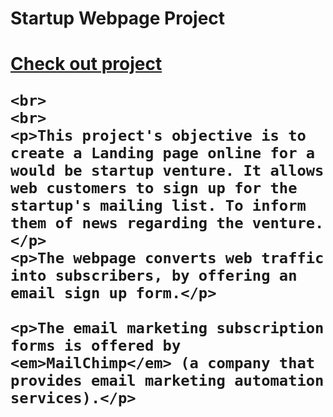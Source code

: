 <!DOCTYPE html>
<html>
<head>
	<title>Startup Landing Page</title>
</head>
<body>
	<h1>Startup Webpage Project<h1>
	<a href="https://mrshanx.github.io/startup-landing-page-web">Check out project</a>

	<br>
	<br>
	<p>This project's objective is to create a Landing page online for a would be startup venture. It allows web customers to sign up for the startup's mailing list. To inform them of news regarding the venture.</p>
	<p>The webpage converts web traffic into subscribers, by offering an email sign up form.</p>

	<p>The email marketing subscription forms is offered by <em>MailChimp</em> (a company that provides email marketing automation services).</p>
</body>
</html>
